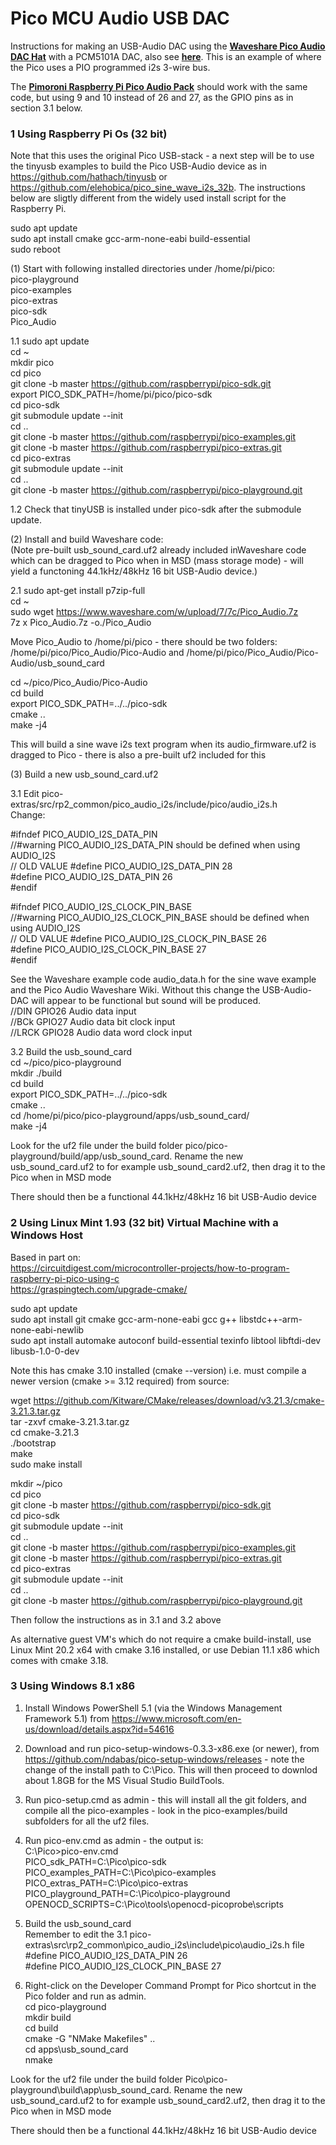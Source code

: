 # Pico MCU Audio USB DAC

Instructions for making an USB-Audio DAC using the [**Waveshare Pico Audio DAC Hat**](https://www.waveshare.com/pico-audio.htm) with a PCM5101A DAC, also see [**here**](https://www.waveshare.com/wiki/Pico-Audio). This is an example of where the Pico uses a PIO programmed i2s 3-wire bus.

The [**Pimoroni Raspberry Pi Pico Audio Pack**](https://shop.pimoroni.com/products/pico-audio-pack) should work with the same code, but using 9 and 10 instead of 26 and 27, as the GPIO pins as in section 3.1 below.

### 1 Using Raspberry Pi Os (32 bit)

Note that this uses the original Pico USB-stack - a next step will be to use the tinyusb examples to build the Pico USB-Audio device as in https://github.com/hathach/tinyusb or https://github.com/elehobica/pico_sine_wave_i2s_32b. The instructions below are sligtly different from the widely used install script for the Raspberry Pi.

sudo apt update<br>
sudo apt install cmake gcc-arm-none-eabi build-essential<br>
sudo reboot<br>

(1) Start with following installed directories under /home/pi/pico:<br>
pico-playground<br>
pico-examples<br>
pico-extras<br>
pico-sdk<br>
Pico_Audio<br>

1.1 
sudo apt update<br>
cd ~<br>
mkdir pico<br>
cd pico<br>
git clone -b master https://github.com/raspberrypi/pico-sdk.git<br>
export PICO_SDK_PATH=/home/pi/pico/pico-sdk<br>
cd pico-sdk<br>
git submodule update --init<br>
cd ..<br>
git clone -b master https://github.com/raspberrypi/pico-examples.git<br>
git clone -b master https://github.com/raspberrypi/pico-extras.git<br>
cd pico-extras<br>
git submodule update --init<br>
cd ..<br>
git clone -b master https://github.com/raspberrypi/pico-playground.git<br>

1.2 Check that tinyUSB is installed under pico-sdk after the submodule update.

(2) Install and build Waveshare code:<br>
(Note pre-built usb_sound_card.uf2 already included inWaveshare code which can be dragged to Pico when in MSD (mass storage mode) - will yield a functoning 44.1kHz/48kHz 16 bit USB-Audio device.)

2.1
sudo apt-get install p7zip-full<br>
cd ~<br>
sudo wget  https://www.waveshare.com/w/upload/7/7c/Pico_Audio.7z <br>
7z x Pico_Audio.7z -o./Pico_Audio<br>

Move Pico_Audio to /home/pi/pico - there should be two folders:<br>
/home/pi/pico/Pico_Audio/Pico-Audio and /home/pi/pico/Pico_Audio/Pico-Audio/usb_sound_card

cd ~/pico/Pico_Audio/Pico-Audio<br>
cd build<br>
export PICO_SDK_PATH=../../pico-sdk<br>
cmake ..<br>
make -j4<br>

This will build a sine wave i2s text program when its audio_firmware.uf2 is dragged to Pico - there is also a pre-built uf2 included for this

(3) Build a new usb_sound_card.uf2<br>

3.1 Edit pico-extras/src/rp2_common/pico_audio_i2s/include/pico/audio_i2s.h <br>
Change: <br>

#ifndef PICO_AUDIO_I2S_DATA_PIN<br>
//#warning PICO_AUDIO_I2S_DATA_PIN should be defined when using AUDIO_I2S<br>
// OLD VALUE #define PICO_AUDIO_I2S_DATA_PIN 28<br>
#define PICO_AUDIO_I2S_DATA_PIN 26<br>
#endif<br>

#ifndef PICO_AUDIO_I2S_CLOCK_PIN_BASE<br>
//#warning PICO_AUDIO_I2S_CLOCK_PIN_BASE should be defined when using AUDIO_I2S<br>
// OLD VALUE #define PICO_AUDIO_I2S_CLOCK_PIN_BASE 26<br>
#define PICO_AUDIO_I2S_CLOCK_PIN_BASE 27<br>
#endif<br>

See the Waveshare example code audio_data.h for the sine wave example and the Pico Audio Waveshare Wiki. Without this change the USB-Audio-DAC will appear to be functional but sound will be produced.<br>
//DIN 	GPIO26 	Audio data input<br>
//BCk 	GPIO27 	Audio data bit clock input<br>
//LRCK 	GPIO28 	Audio data word clock input <br>

3.2 Build the usb_sound_card<br>
cd ~/pico/pico-playground<br>
mkdir ./build<br>
cd build<br>
export PICO_SDK_PATH=../../pico-sdk<br>
cmake ..<br>
cd /home/pi/pico/pico-playground/apps/usb_sound_card/<br>
make -j4<br>

Look for the uf2 file under the build folder pico/pico-playground/build/app/usb_sound_card. Rename the new usb_sound_card.uf2 to for example usb_sound_card2.uf2, then drag it to the Pico when in MSD mode

There should then be a functional 44.1kHz/48kHz 16 bit USB-Audio device

### 2 Using Linux Mint 1.93 (32 bit) Virtual Machine with a Windows Host

Based in part on:<br>
https://circuitdigest.com/microcontroller-projects/how-to-program-raspberry-pi-pico-using-c<br>
https://graspingtech.com/upgrade-cmake/<br>

sudo apt update<br>
sudo apt install git cmake gcc-arm-none-eabi gcc g++ libstdc++-arm-none-eabi-newlib<br>
sudo apt install automake autoconf build-essential texinfo libtool libftdi-dev libusb-1.0-0-dev<br>

Note this has cmake 3.10 installed (cmake --version) i.e. must compile a newer version (cmake >= 3.12 required) from source:

wget https://github.com/Kitware/CMake/releases/download/v3.21.3/cmake-3.21.3.tar.gz<br>
tar -zxvf cmake-3.21.3.tar.gz<br>
cd cmake-3.21.3<br>
./bootstrap<br>
make <br>
sudo make install<br> 

mkdir ~/pico<br>
cd pico<br>
git clone -b master https://github.com/raspberrypi/pico-sdk.git<br>
cd pico-sdk<br>
git submodule update --init<br>
cd ..<br>
git clone -b master https://github.com/raspberrypi/pico-examples.git<br>
git clone -b master https://github.com/raspberrypi/pico-extras.git<br>
cd pico-extras<br>
git submodule update --init<br>
cd ..<br>
git clone -b master https://github.com/raspberrypi/pico-playground.git<br>

Then follow the instructions as in 3.1 and 3.2 above

As alternative guest VM's which  do not require a cmake build-install, use Linux Mint 20.2 x64 with cmake 3.16 installed, or use
Debian 11.1 x86 which comes with cmake 3.18.
 

### 3 Using Windows 8.1 x86

1. Install Windows PowerShell 5.1 (via the Windows Management Framework 5.1) from https://www.microsoft.com/en-us/download/details.aspx?id=54616
2. Download and run pico-setup-windows-0.3.3-x86.exe (or newer), from https://github.com/ndabas/pico-setup-windows/releases - note the change of the install path to C:\Pico. This will then proceed to downlod about 1.8GB for the MS Visual Studio BuildTools.
3. Run pico-setup.cmd as admin - this will install all the git folders, and compile all the pico-examples - look in the pico-examples/build subfolders for all the uf2 files.
4. Run pico-env.cmd as admin - the output is:<br>
C:\Pico>pico-env.cmd<br>
PICO_sdk_PATH=C:\Pico\pico-sdk<br>
PICO_examples_PATH=C:\Pico\pico-examples<br>
PICO_extras_PATH=C:\Pico\pico-extras<br>
PICO_playground_PATH=C:\Pico\pico-playground<br>
OPENOCD_SCRIPTS=C:\Pico\tools\openocd-picoprobe\scripts<br>

5. Build the usb_sound_card<br>
Remember to edit the 3.1 pico-extras\src\rp2_common\pico_audio_i2s\include\pico\audio_i2s.h file<br>
#define PICO_AUDIO_I2S_DATA_PIN 26<br>
#define PICO_AUDIO_I2S_CLOCK_PIN_BASE 27<br>

6. Right-click on the Developer Command Prompt for Pico shortcut in the Pico folder and run as admin.<br>
cd pico-playground<br>
mkdir build<br>
cd build<br>
cmake -G "NMake Makefiles" ..<br>
cd apps\usb_sound_card<br>
nmake<br>

Look for the uf2 file under the build folder Pico\pico-playground\build\app\usb_sound_card. Rename the new usb_sound_card.uf2 to for example usb_sound_card2.uf2, then drag it to the Pico when in MSD mode

There should then be a functional 44.1kHz/48kHz 16 bit USB-Audio device


